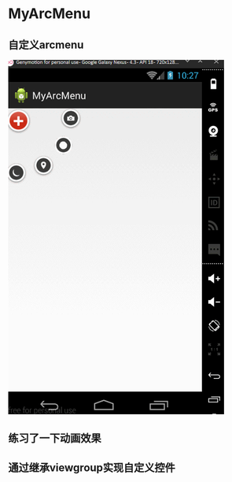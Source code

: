 # MyArcMenu
## 自定义arcmenu
![演示图片](https://github.com/huopochuan/MyArcMenu/raw/master/img.gif)
## 练习了一下动画效果
## 通过继承viewgroup实现自定义控件
